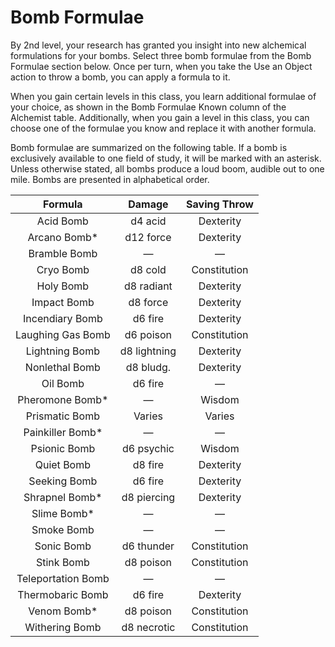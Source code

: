 # Bomb Formulae

By 2nd level, your research has granted you insight into new alchemical formulations for your bombs. Select three bomb formulae from the Bomb Formulae section below. Once per turn, when you take the Use an Object action to throw a bomb, you can apply a formula to it.

When you gain certain levels in this class, you learn additional formulae of your choice, as shown in the Bomb Formulae Known column of the Alchemist table. Additionally, when you gain a level in this class, you can choose one of the formulae you know and replace it with another formula.

Bomb formulae are summarized on the following table. If a bomb is exclusively available to one field of study, it will be marked with an asterisk. Unless otherwise stated, all bombs produce a loud boom, audible out to one mile. Bombs are presented in alphabetical order.

| Formula            | Damage       | Saving Throw |
| :----------------: | :----------: | :----------: |
| Acid Bomb          | d4 acid      | Dexterity    |
| Arcano Bomb*       | d12 force    | Dexterity    |
| Bramble Bomb       | —            | —            |
| Cryo Bomb          | d8 cold      | Constitution |
| Holy Bomb          | d8 radiant   | Dexterity    |
| Impact Bomb        | d8 force     | Dexterity    |
| Incendiary Bomb    | d6 fire      | Dexterity    |
| Laughing Gas Bomb  | d6 poison    | Constitution |
| Lightning Bomb     | d8 lightning | Dexterity    |
| Nonlethal Bomb     | d8 bludg.    | Dexterity    |
| Oil Bomb           | d6 fire      | —            |
| Pheromone Bomb*    | —            | Wisdom       |
| Prismatic Bomb     | Varies       | Varies       |
| Painkiller Bomb*   | —            | —            |
| Psionic Bomb       | d6 psychic   | Wisdom       |
| Quiet Bomb         | d8 fire      | Dexterity    |
| Seeking Bomb       | d6 fire      | Dexterity    |
| Shrapnel Bomb*     | d8 piercing  | Dexterity    |
| Slime Bomb*        | —            | —            |
| Smoke Bomb         | —            | —            |
| Sonic Bomb         | d6 thunder   | Constitution |
| Stink Bomb         | d8 poison    | Constitution |
| Teleportation Bomb | —            | —            |
| Thermobaric Bomb   | d6 fire      | Dexterity    |
| Venom Bomb*        | d8 poison    | Constitution |
| Withering Bomb     | d8 necrotic  | Constitution |